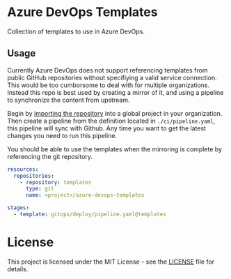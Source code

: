 # Azure DevOps Templates
Collection of templates to use in Azure DevOps.

## Usage
Currently Azure DevOps does not support referencing templates from public GitHub repositories without
specifiying a valid service connection. This would be too cumborsome to deal with for multiple organizations.
Instead this repo is best used by creating a mirror of it, and using a pipeline to synchronize the content from upstream.

Begin by [importing the repository](https://docs.microsoft.com/en-us/azure/devops/repos/git/import-git-repository?view=azure-devops) into a global project in your organization.
Then create a pipeline from the definition located in `./ci/pipeline.yaml`, this pipeline will sync with Github.
Any time you want to get the latest changes you need to run this pipeline.

You should be able to use the templates when the mirroring is complete by referencing the git repository.
```yaml
resources:
  repositories:
    - repository: templates
      type: git
      name: <project>/azure-devops-templates

stages:
  - template: gitops/deploy/pipeline.yaml@templates
```

# License
This project is licensed under the MIT License - see the [LICENSE](LICENSE) file for details.
